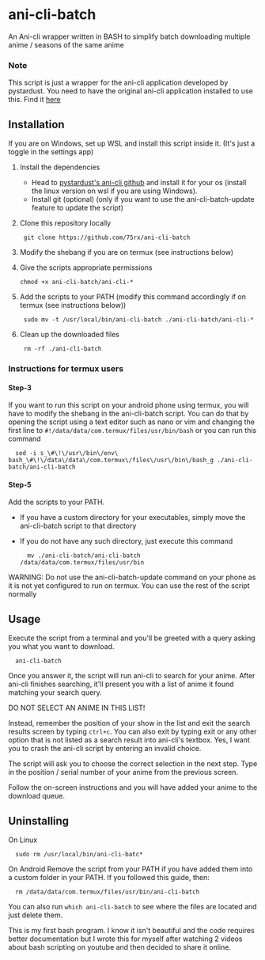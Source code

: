 # ani-cli-batch
An Ani-cli wrapper written in BASH to simplify batch downloading multiple anime / seasons of the same anime

### Note
This script is just a wrapper for the ani-cli application developed by pystardust. You need to have the original ani-cli application installed to use this. Find it [here](https://github.com/pystardust/ani-cli)

## Installation

If you are on Windows, set up WSL and install this script inside it. (It's just a toggle in the settings app)

1. Install the dependencies

   - Head to [pystardust's ani-cli github](https://github.com/pystardust/ani-cli) and install it for your os (install the linux version on wsl if you are using Windows).
   - Install git (optional) (only if you want to use the ani-cli-batch-update feature to update the script)
   
3. Clone this repository locally

        git clone https://github.com/75rx/ani-cli-batch
   
4. Modify the shebang if you are on termux (see instructions below)
5. Give the scripts appropriate permissions

       chmod +x ani-cli-batch/ani-cli-*

6. Add the scripts to your PATH (modify this command accordingly if on termux (see instructions below))

        sudo mv -t /usr/local/bin/ani-cli-batch ./ani-cli-batch/ani-cli-*

7. Clean up the downloaded files

        rm -rf ./ani-cli-batch
   

### Instructions for termux users
#### Step-3
If you want to run this script on your android phone using termux, you will have to modify the shebang in the ani-cli-batch script. You can do that by opening the script using a text editor such as nano or vim and changing the first line to `#!/data/data/com.termux/files/usr/bin/bash`
or you can run this command

      sed -i s_\#\!\/usr\/bin\/env\ bash_\#\!\/data\/data\/com.termux\/files\/usr\/bin\/bash_g ./ani-cli-batch/ani-cli-batch
#### Step-5
 Add the scripts to your PATH. 
   - If you have a custom directory for your executables, simply move the ani-cli-batch script to that directory
   - If you do not have any such directory, just execute this command     

           mv ./ani-cli-batch/ani-cli-batch /data/data/com.termux/files/usr/bin


 WARNING: Do not use the ani-cli-batch-update command on your phone as it is not yet configured to run on termux. You can use the rest of the script normally
      
## Usage

Execute the script from a terminal and you'll be greeted with a query asking you what you want to download.

      ani-cli-batch

Once you answer it, the script will run ani-cli to search for your anime. After ani-cli finishes searching, it'll present you with a list of anime it found matching your search query.

DO NOT SELECT AN ANIME IN THIS LIST!

Instead, remember the position of your show in the list and exit the search results screen by typing `ctrl+c`. You can also exit by typing exit or any other option that is not listed as a search result into ani-cli's textbox. Yes, I want you to crash the ani-cli script by entering an invalid choice.

The script will ask you to choose the correct selection in the next step. Type in the position / serial number of your anime from the previous screen.

Follow the on-screen instructions and you will have added your anime to the download queue.

## Uninstalling
On Linux

      sudo rm /usr/local/bin/ani-cli-batc*
   
On Android
   Remove the script from your PATH if you have added them into a custom folder in your PATH. If you followed this guide, then:

      rm /data/data/com.termux/files/usr/bin/ani-cli-batch

   You can also run `which ani-cli-batch` to see where the files are located and just delete them.




This is my first bash program. I know it isn't beautiful and the code requires better documentation but I wrote this for myself after watching 2 videos about bash scripting on youtube and then decided to share it online.
